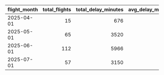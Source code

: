 | flight_month   |   total_flights |   total_delay_minutes |   avg_delay_minutes |   total_delay_cost |   avg_delay_cost |   total_crew_flags |   total_supplier_flags |
|:---------------|----------------:|----------------------:|--------------------:|-------------------:|-----------------:|-------------------:|-----------------------:|
| 2025-04-01     |              15 |                   676 |               45.07 |            26460.5 |          1764.03 |                 13 |                     13 |
| 2025-05-01     |              65 |                  3520 |               54.15 |           165503   |          2546.19 |                 65 |                     65 |
| 2025-06-01     |             112 |                  5966 |               53.27 |           408789   |          3649.9  |                112 |                    112 |
| 2025-07-01     |              57 |                  3150 |               55.26 |           267052   |          4685.13 |                 57 |                     57 |